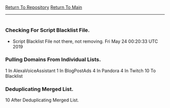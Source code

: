 [Return To Repository](https://github.com/deathbybandaid/piholeparser/)
[Return To Main](https://github.com/deathbybandaid/piholeparser/blob/master/RecentRunLogs/Mainlog.md)
____________________________________
# 
### Checking For Script Blacklist File.
* Script Blacklist File not there, not removing. Fri May 24 00:20:33 UTC 2019
### Pulling Domains From Individual Lists.
1 In AlexaVoiceAssistant
1 In BlogPostAds
4 In Pandora
4 In Twitch
10 To Blacklist
### Deduplicating Merged List.
10 After Deduplicating Merged List.
